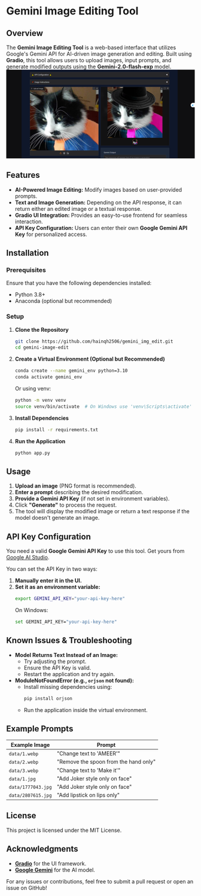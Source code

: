 # Gemini Image Editing Tool

## Overview
The **Gemini Image Editing Tool** is a web-based interface that utilizes Google's Gemini API for AI-driven image generation and editing. Built using **Gradio**, this tool allows users to upload images, input prompts, and generate modified outputs using the **Gemini-2.0-flash-exp** model.
![App](demo.png)
## Features
- **AI-Powered Image Editing:** Modify images based on user-provided prompts.
- **Text and Image Generation:** Depending on the API response, it can return either an edited image or a textual response.
- **Gradio UI Integration:** Provides an easy-to-use frontend for seamless interaction.
- **API Key Configuration:** Users can enter their own **Google Gemini API Key** for personalized access.

## Installation
### Prerequisites
Ensure that you have the following dependencies installed:
- Python 3.8+
- Anaconda (optional but recommended)

### Setup
1. **Clone the Repository**
   ```sh
   git clone https://github.com/hainqh2506/gemini_img_edit.git
   cd gemini-image-edit
   ```
2. **Create a Virtual Environment (Optional but Recommended)**
   ```sh
   conda create --name gemini_env python=3.10
   conda activate gemini_env
   ```
   Or using venv:
   ```sh
   python -m venv venv
   source venv/bin/activate  # On Windows use 'venv\Scripts\activate'
   ```
3. **Install Dependencies**
   ```sh
   pip install -r requirements.txt
   ```
4. **Run the Application**
   ```sh
   python app.py
   ```

## Usage
1. **Upload an image** (PNG format is recommended).
2. **Enter a prompt** describing the desired modification.
3. **Provide a Gemini API Key** (if not set in environment variables).
4. Click **"Generate"** to process the request.
5. The tool will display the modified image or return a text response if the model doesn't generate an image.

## API Key Configuration
You need a valid **Google Gemini API Key** to use this tool. Get yours from [Google AI Studio](https://aistudio.google.com/apikey).

You can set the API Key in two ways:
1. **Manually enter it in the UI.**
2. **Set it as an environment variable:**
   ```sh
   export GEMINI_API_KEY="your-api-key-here"
   ```
   On Windows:
   ```sh
   set GEMINI_API_KEY="your-api-key-here"
   ```

## Known Issues & Troubleshooting
- **Model Returns Text Instead of an Image:**
  - Try adjusting the prompt.
  - Ensure the API Key is valid.
  - Restart the application and try again.
- **ModuleNotFoundError (e.g., `orjson` not found):**
  - Install missing dependencies using:
    ```sh
    pip install orjson
    ```
  - Run the application inside the virtual environment.

## Example Prompts
| Example Image | Prompt |
|--------------|--------|
| `data/1.webp` | "Change text to 'AMEER'" |
| `data/2.webp` | "Remove the spoon from the hand only" |
| `data/3.webp` | "Change text to 'Make it'" |
| `data/1.jpg` | "Add Joker style only on face" |
| `data/1777043.jpg` | "Add Joker style only on face" |
| `data/2807615.jpg` | "Add lipstick on lips only" |

## License
This project is licensed under the MIT License.

## Acknowledgments
- **[Gradio](https://gradio.app/)** for the UI framework.
- **[Google Gemini](https://ai.google.dev/)** for the AI model.

For any issues or contributions, feel free to submit a pull request or open an issue on GitHub!

